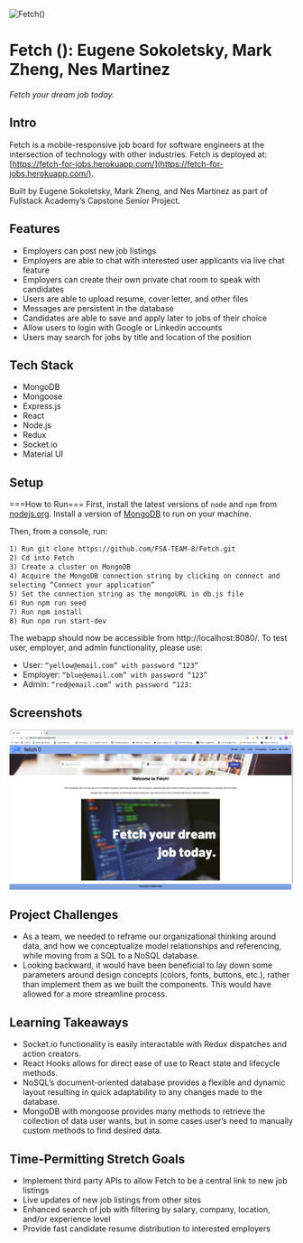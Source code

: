 ![Fetch()](https://fetch-for-jobs.herokuapp.com/img/logo2.png)

# Fetch (): Eugene Sokoletsky, Mark Zheng, Nes Martinez

_Fetch your dream job today._

## Intro

Fetch is a mobile-responsive job board for software engineers at the intersection of technology with other industries. Fetch is deployed at: [https://fetch-for-jobs.herokuapp.com/](https://fetch-for-jobs.herokuapp.com/).

Built by Eugene Sokoletsky, Mark Zheng, and Nes Martinez as part of Fullstack Academy’s Capstone Senior Project.

## Features

* Employers can post new job listings
* Employers are able to chat with interested user applicants via live chat feature
* Employers can create their own private chat room to speak with candidates
* Users are able to upload resume, cover letter, and other files
* Messages are persistent in the database
* Candidates are able to save and apply later to jobs of their choice
* Allow users to login with Google or Linkedin accounts
* Users may search for jobs by title and location of the position

## Tech Stack

* MongoDB
* Mongoose
* Express.js
* React
* Node.js
* Redux
* Socket.io
* Material UI

## Setup

===How to Run===
First, install the latest versions of `node` and `npm` from [nodejs.org](https://www.nodejs.org).
Install a version of [MongoDB](https://www.mongodb.com/download-center) to run on your machine.

Then, from a console, run:

```
1) Run git clone https://github.com/FSA-TEAM-8/Fetch.git
2) Cd into Fetch
3) Create a cluster on MongoDB
4) Acquire the MongoDB connection string by clicking on connect and selecting “Connect your application”
5) Set the connection string as the mongoURL in db.js file
6) Run npm run seed
7) Run npm install
8) Run npm run start-dev
```

The webapp should now be accessible from http://localhost:8080/. To test user, employer, and admin functionality, please use:

* User: `“yellow@email.com” with password “123”`
* Employer: `“blue@email.com” with password “123”`
* Admin: `“red@email.com” with password “123:`

## Screenshots

![Welcome Screen](https://github.com/FSA-TEAM-8/Fetch/blob/master/public/img/SS1.png)

## Project Challenges

* As a team, we needed to reframe our organizational thinking around data, and how we conceptualize model relationships and referencing, while moving from a SQL to a NoSQL database.
* Looking backward, it would have been beneficial to lay down some parameters around design concepts (colors, fonts, buttons, etc.), rather than implement them as we built the components. This would have allowed for a more streamline process.

## Learning Takeaways

* Socket.io functionality is easily interactable with Redux dispatches and action creators.
* React Hooks allows for direct ease of use to React state and lifecycle methods.
* NoSQL’s document-oriented database provides a flexible and dynamic layout resulting in quick adaptability to any changes made to the database.
* MongoDB with mongoose provides many methods to retrieve the collection of data user wants, but in some cases user’s need to manually custom methods to find desired data.

## Time-Permitting Stretch Goals

* Implement third party APIs to allow Fetch to be a central link to new job listings
* Live updates of new job listings from other sites
* Enhanced search of job with filtering by salary, company, location, and/or experience level
* Provide fast candidate resume distribution to interested employers
